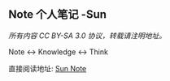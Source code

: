 ## Note 个人笔记 -Sun

*所有内容 CC BY-SA 3.0 协议，转载请注明地址。*

Note <-> Knowledge <-> Think

直接阅读地址: [Sun Note](https://www.gitbook.com/book/sunhuachuang/sun-note/details)


